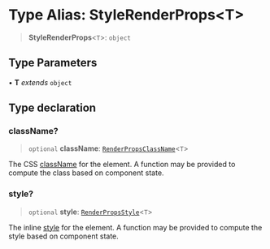 # Type Alias: StyleRenderProps\<T\>

> **StyleRenderProps**\<`T`\>: `object`

## Type Parameters

• **T** *extends* `object`

## Type declaration

### className?

> `optional` **className**: [`RenderPropsClassName`](RenderPropsClassName.md)\<`T`\>

The CSS [className](https://developer.mozilla.org/en-US/docs/Web/API/Element/className) for the element. A function may be provided to compute the class based on component state.

### style?

> `optional` **style**: [`RenderPropsStyle`](RenderPropsStyle.md)\<`T`\>

The inline [style](https://developer.mozilla.org/en-US/docs/Web/API/HTMLElement/style) for the element. A function may be provided to compute the style based on component state.
